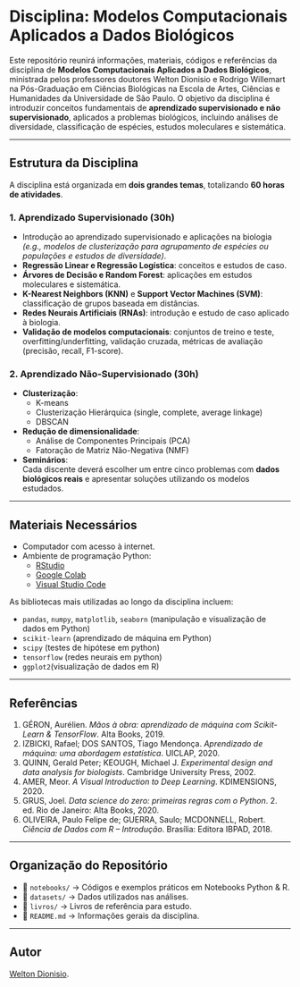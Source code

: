 # Disciplina: Modelos Computacionais Aplicados a Dados Biológicos

Este repositório reunirá informações, materiais, códigos e referências da disciplina de **Modelos Computacionais Aplicados a Dados Biológicos**, ministrada pelos professores doutores Welton Dionisio e Rodrigo Willemart na Pós-Graduação em Ciências Biológicas na Escola de Artes, Ciências e Humanidades da Universidade de São Paulo. O objetivo da disciplina é introduzir conceitos fundamentais de **aprendizado supervisionado e não supervisionado**, aplicados a problemas biológicos, incluindo análises de diversidade, classificação de espécies, estudos moleculares e sistemática.

---

## Estrutura da Disciplina

A disciplina está organizada em **dois grandes temas**, totalizando **60 horas de atividades**.

### 1. Aprendizado Supervisionado (30h)
- Introdução ao aprendizado supervisionado e aplicações na biologia  
  *(e.g., modelos de clusterização para agrupamento de espécies ou populações e estudos de diversidade)*.  
- **Regressão Linear e Regressão Logística**: conceitos e estudos de caso.  
- **Árvores de Decisão e Random Forest**: aplicações em estudos moleculares e sistemática.  
- **K-Nearest Neighbors (KNN)** e **Support Vector Machines (SVM)**: classificação de grupos baseada em distâncias.  
- **Redes Neurais Artificiais (RNAs)**: introdução e estudo de caso aplicado à biologia.  
- **Validação de modelos computacionais**: conjuntos de treino e teste, overfitting/underfitting, validação cruzada, métricas de avaliação (precisão, recall, F1-score).  

### 2. Aprendizado Não-Supervisionado (30h)
- **Clusterização**:  
  - K-means  
  - Clusterização Hierárquica (single, complete, average linkage)  
  - DBSCAN  
- **Redução de dimensionalidade**:  
  - Análise de Componentes Principais (PCA)  
  - Fatoração de Matriz Não-Negativa (NMF)  
- **Seminários**:  
  Cada discente deverá escolher um entre cinco problemas com **dados biológicos reais** e apresentar soluções utilizando os modelos estudados.  

---

## Materiais Necessários
- Computador com acesso à internet.  
- Ambiente de programação Python:  
  - [RStudio](https://posit.co/download/rstudio-desktop/)  
  - [Google Colab](https://colab.research.google.com/)  
  - [Visual Studio Code](https://code.visualstudio.com/)  

As bibliotecas mais utilizadas ao longo da disciplina incluem:  
- `pandas`, `numpy`, `matplotlib`, `seaborn`  (manipulação e visualização de dados em Python)
- `scikit-learn`  (aprendizado de máquina em Python)
- `scipy`  (testes de hipótese em python)
- `tensorflow` (redes neurais em python)  
- `ggplot2`(visualização de dados em R)

---

## Referências

1. GÉRON, Aurélien. *Mãos à obra: aprendizado de máquina com Scikit-Learn & TensorFlow*. Alta Books, 2019.  
2. IZBICKI, Rafael; DOS SANTOS, Tiago Mendonça. *Aprendizado de máquina: uma abordagem estatística*. UICLAP, 2020.  
3. QUINN, Gerald Peter; KEOUGH, Michael J. *Experimental design and data analysis for biologists*. Cambridge University Press, 2002.  
4. AMER, Meor. *A Visual Introduction to Deep Learning*. KDIMENSIONS, 2020.  
5. GRUS, Joel. *Data science do zero: primeiras regras com o Python*. 2. ed. Rio de Janeiro: Alta Books, 2020.
6. OLIVEIRA, Paulo Felipe de; GUERRA, Saulo; MCDONNELL, Robert. *Ciência de Dados com R – Introdução*. Brasília: Editora IBPAD, 2018.

---

## Organização do Repositório
- 📂 `notebooks/` → Códigos e exemplos práticos em Notebooks Python & R.  
- 📂 `datasets/` → Dados utilizados nas análises.
- 📂 `livros/` → Livros de referência para estudo. 
- 📄 `README.md` → Informações gerais da disciplina.  

---

## Autor
[Welton Dionisio](https://www.researchgate.net/profile/Welton-Dionisio-Da-Silva).  